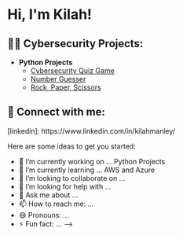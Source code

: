 <h1>Hi, I'm Kilah!</h1>

<h2>👨‍💻 Cybersecurity Projects:</h2>

- <b>Python Projects</b>
  - [Cybersecurity Quiz Game](https://github.com/kilahj/python-projects/blob/main/quiz_game.py)
  - [Number Guesser](https://github.com/kilahj/python-projects/blob/main/number_guesser)
  - [Rock, Paper, Scissors](https://github.com/kilahj/python-projects/blob/main/rock_paper_scissors)


<h2> 🤳 Connect with me:</h2>
[linkedin]: https://www.linkedin.com/in/kilahmanley/


Here are some ideas to get you started:

- 🔭 I’m currently working on ... Python Projects
- 🌱 I’m currently learning ... AWS and Azure
- 👯 I’m looking to collaborate on ...
- 🤔 I’m looking for help with ...
- 💬 Ask me about ...
- 📫 How to reach me: ...
- 😄 Pronouns: ...
- ⚡ Fun fact: ...
-->
